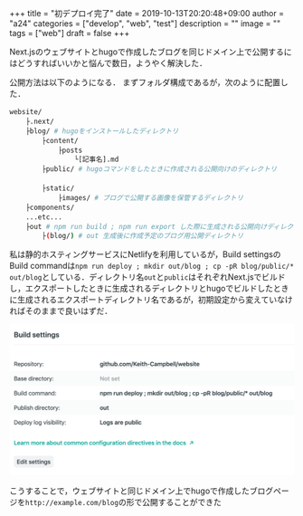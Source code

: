 +++
title = "初デプロイ完了"
date = 2019-10-13T20:20:48+09:00
author = "a24"
categories = ["develop", "web", "test"]
description = ""
image = ""
tags = ["web"]
draft = false
+++

Next.jsのウェブサイトとhugoで作成したブログを同じドメイン上で公開するにはどうすればいいかと悩んで数日，ようやく解決した．

公開方法は以下のようになる．
まずフォルダ構成であるが，次のように配置した．

```bash
website/
    ├.next/
    ├blog/ # hugoをインストールしたディレクトリ
        ├content/
            ├posts
                └[記事名].md
        ├public/ # hugoコマンドをしたときに作成される公開向けのディレクトリ

        ├static/
            ├images/ # ブログで公開する画像を保管するディレクトリ
    ├components/
    ...etc...
    ├out # npm run build ; npm run export した際に生成される公開向けディレクトリ
        ├(blog/) # out 生成後に作成予定のブログ用公開ディレクトリ
```

私は静的ホスティングサービスにNetlifyを利用しているが，Build settingsのBuild commandは`npm run deploy ; mkdir out/blog ; cp -pR blog/public/* out/blog`としている．ディレクトリ名`out`と`public`はそれぞれNext.jsでビルドし，エクスポートしたときに生成されるディレクトリとhugoでビルドしたときに生成されるエクスポートディレクトリ名であるが，初期設定から変えていなければそのままで良いはずだ．

![img](../../static/image/netlifyBuild.jpg)

こうすることで，ウェブサイトと同じドメイン上でhugoで作成したブログページを`http://example.com/blog`の形で公開することができた